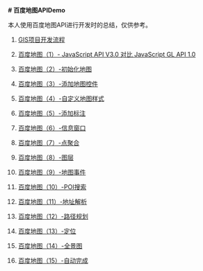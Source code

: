 **# 百度地图APIDemo**

本人使用百度地图API进行开发时的总结，仅供参考。



1. [GIS项目开发流程](https://www.cnblogs.com/googlegis/p/14640897.html)

2. [百度地图（1）- JavaScript API V3.0 对比 JavaScript GL API 1.0](https://www.cnblogs.com/googlegis/p/14639627.html) 

3. [百度地图（2）-初始化地图](https://www.cnblogs.com/googlegis/p/14680620.html)

4. [百度地图（3）-添加地图控件](https://www.cnblogs.com/googlegis/p/14680714.html)

5. [百度地图（4）-自定义地图样式](https://www.cnblogs.com/googlegis/p/14680866.html)

6. [百度地图（5）-添加标注](https://www.cnblogs.com/googlegis/p/14681139.html)

7. [百度地图（6）-信息窗口](https://www.cnblogs.com/googlegis/p/14681717.html)

8. [百度地图（7）-点聚合](https://www.cnblogs.com/googlegis/p/14683784.html)

9. [百度地图（8）-图层](https://www.cnblogs.com/googlegis/p/14684135.html)

10. [百度地图（9）-地图事件](https://www.cnblogs.com/googlegis/p/14684247.html)

11. [百度地图（10）-POI搜索](https://www.cnblogs.com/googlegis/p/14684803.html)

12. [百度地图（11）-地址解析](https://www.cnblogs.com/googlegis/p/14684892.html)

13. [百度地图（12）-路径规划](https://www.cnblogs.com/googlegis/p/14685130.html)

14. [百度地图（13）-定位](https://www.cnblogs.com/googlegis/p/14685353.html)

15. [百度地图（14）-全景图](https://www.cnblogs.com/googlegis/p/14685449.html)

16. [百度地图（15）-自动完成](https://www.cnblogs.com/googlegis/p/14685583.html)